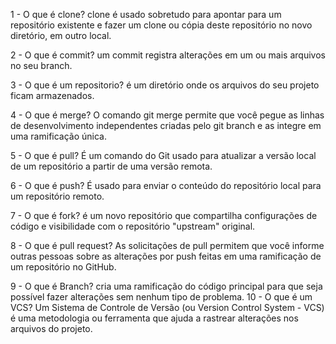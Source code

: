 1 - O que é clone?
	clone é usado sobretudo para apontar para um repositório existente e fazer
 um clone ou cópia deste repositório no novo diretório, em outro local.

2 - O que é commit?
	um commit registra alterações em um ou mais arquivos no seu branch.

3 - O que é um repositorio?
	é um diretório onde os arquivos do seu projeto ficam armazenados.
	
4 - O que é merge?
	O comando git merge permite que você pegue as linhas de desenvolvimento independentes 
criadas pelo git branch e as integre em uma ramificação única.

5 - O que é pull?
	É um comando do Git usado para atualizar a versão local de um repositório a partir de uma versão remota.

6 - O que é push?
	É usado para enviar o conteúdo do repositório local para um repositório remoto. 
	
7 - O que é fork?
	é um novo repositório que compartilha configurações de código e visibilidade com o repositório "upstream" original.

8 - O que é pull request?
	As solicitações de pull permitem que você informe outras pessoas sobre as alterações por push feitas 
em uma ramificação de um repositório no GitHub.

9 - O que é Branch?
	 cria uma ramificação do código principal para que seja possível fazer alterações sem nenhum tipo de problema. 
10 - O que é um VCS?
	Um Sistema de Controle de Versão (ou Version Control System - VCS) 
é uma metodologia ou ferramenta que ajuda a rastrear alterações nos arquivos do projeto.